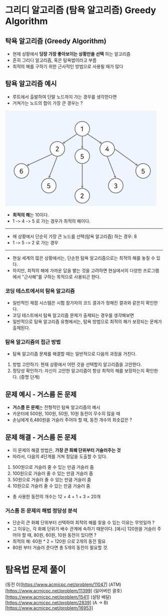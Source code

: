 # 그리디 알고리즘 (탐욕 알고리즘) Greedy Algorithm

## 탁욕 알고리즘 (Greedy Algorithm)

- 현재 상황에서 **당장 가장 좋아보이는 상황만을 선택** 하는 알고리즘
- 흔히 그리디 알고리즘, 혹은 탐욕법이라고 부름
- 최적의 해를 구하기 위한 근사적인 방법으로 사용될 때가 많다

## 탐욕 알고리즘 예시

- 루트에서 출발하여 단말 노드까지 가는 경우를 생각한다면
- 거쳐가는 노드의 합이 가장 큰 경우는 ?

![그리디](./그리디.png)

- **최적의 해**는 10이다.
- 1 -> 4 -> 5 로 가는 경우가 최적의 해이다.

---

- 매 상황에서 단순히 가장 큰 노드를 선택(탐욕 알고리즘) 하는 경우: 8
- 1 -> 5 -> 2 로 가는 경우

---

- 현실 세계의 많은 상황에서는, 단순한 탐욕 알고리즘으로는 최적의 해를 놓칠 수 있다.
- 하지만, 최적의 해에 가까운 답을 뱉는 것을 고려하면 현실에서의 다양한 프로그램에서 "근사해"를 구하는 목적으로 사용되곤 한다.

### 코딩 테스트에서의 탐욕 알고리즘

- 일반적인 채점 시스템은 시험 참가자의 코드 결과가 정해진 결과와 같은지 확인한다.
- 코딩 테스트에서 탐욕 알고리즘 문제가 출제되는 경우를 생각해보면
- 일반적으로 탐욕 알고리즘 유형에서는, 탐욕 방법으로 최적의 해가 보장되는 문제가 출제된다.

### 탐욕 알고리즘의 접근 방법

- 탐욕 알고리즘 문제를 해결할 때는 일반적으로 다음의 과정을 거친다.

1. 방법 고안하기: 현재 상황에서 어떤 것을 선택할지 알고리즘을 고안한다.
2. 정당성 확인하기: 자신이 고안한 알고리즘이 항상 최적의 해를 보장하는지 확인한다. (증명 단계)

## 문제 예시 - 거스름 돈 문제

- **거스름 돈 문제**는 전형적인 탐욕 알고리즘의 예시
- 카운터에 500원, 100원, 50원, 10원 동전이 무수히 많을 때
- 손님에게 6,480원을 거슬러 주어야 할 때, 동전 개수의 최솟값은 ?

## 문제 해결 - 거스름 돈 문제

- 이 문제의 해결 방법은, **가장 큰 화폐 단위부터 거슬러주는 것**
- 따라서, 다음의 4단계를 거쳐 정답을 도출할 수 있다.

1. 500원으로 거슬러 줄 수 있는 만큼 거슬러 줌
2. 100원으로 거슬러 줄 수 있는 만큼 거슬러 줌
3. 50원으로 거슬러 줄 수 있는 만큼 거슬러 줌
4. 10원으로 거슬러 줄 수 있는 만큼 거슬러 줌

- 총 사용한 동전의 개수는 12 + 4 + 1 + 3 = 20개

### 거스름 돈 문제의 해법 정당성 분석

- 단순히 큰 화폐 단위부터 선택하여 최적의 해를 찾을 수 있는 이유는 무엇일까 ?
- 그 이유는, 각 화폐 단위가 배수 관계에 속하기 때문이다.
  [예시] 120원을 거슬러 주어야 할 때, 80원, 60원, 10원 동전이 있다면 ?
- 최적의 해: 60원 \* 2 = 120원 으로 2개의 동전 필요
- 80원 부터 거슬러 준다면 총 5개의 동전이 필요할 것.

# 탐욕법 문제 풀이

(동전 0)[https://www.acmicpc.net/problem/11047]
(ATM)[https://www.acmicpc.net/problem/11399]
(잃어버린 괄호)[https://www.acmicpc.net/problem/1541]
(설탕 배달)[https://www.acmicpc.net/problem/2839]
(A -> B)[https://www.acmicpc.net/problem/16953]

